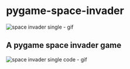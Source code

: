 # pygame-space-invader
![space invader single - gif](https://github.com/ofekshulberg/pygame-space-invader/assets/138509154/c9253a0e-7b14-4dee-84e5-3372733ba3d9)

## A pygame space invader game

![space invader single code - gif](https://github.com/ofekshulberg/pygame-space-invader/assets/138509154/23ecadd8-b736-4ed1-a30c-08168a21352b)
